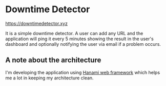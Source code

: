 # Downtime Detector

https://downtimedetector.xyz

It is a simple downtime detector. A user can add any URL and the application will ping it every 5 minutes showing the result in the user's dashboard and optionally notifying the user via email if a problem occurs.

## A note about the architecture

I'm developing the application using [Hanami web framework](https://github.com/hanami/hanami) which helps me a lot in keeping my architecture clean.
